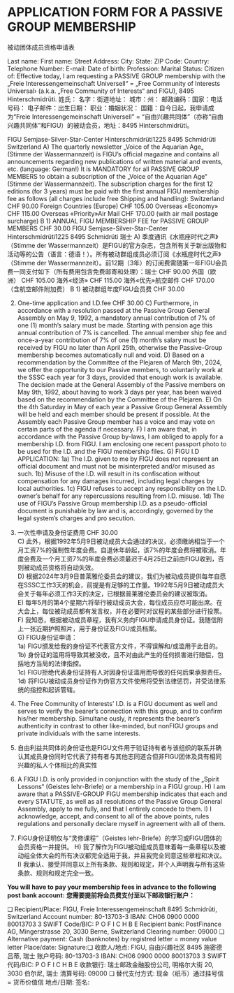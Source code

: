 # APPLICATION FORM FOR A PASSIVE GROUP MEMBERSHIP
被动团体成员资格申请表

Last name:                              First name: Street Address:                           City: State:                                  ZIP Code: Country: Telephone Number:                       E-mail: Date of birth:                             Profession: Marital Status:                            Citizen of: Effective today, I am requesting a PASSIVE GROUP membership with the „Freie Interessengemeinschaft Universell“ = „Free Community of Interests Universal› (a.k.a. „Free Community of Interests“ and FIGU), 8495 Hinterschmidrüti.
姓氏：                              名字：街道地址：                           城市：州：                                 邮政编码：国家：电话号码：                       电子邮件：出生日期：                             职业：婚姻状况：                            国籍：自今日起，我申请成为“Freie Interessengemeinschaft Universell” = “自由兴趣共同体”（亦称“自由兴趣共同体”和FIGU）的被动会员，地址：8495 Hinterschmidrüti。

FIGU Semjase-Silver-Star-Center Hinterschmidrüti1225 8495 Schmidrüti Switzerland A) The quarterly newsletter „Voice of the Aquarian Age„ (Stimme der Wassermannzeit) is FIGU’s official magazine and contains all announcements regarding new publications of written material and events, etc. (language: German!) It is MANDATORY for all PASSIVE GROUP MEMBERS to obtain a subscription of the „Voice of the Aquarian Age“ (Stimme der Wassermannzeit). The subscription charges for the first 12 editions (for 3 years) must be paid with the first annual FIGU membership fee as follows (all charges include free Shipping and handling): Switzerland                                                        CHF  90.00 Foreign Countries (Europe)                                            CHF 105.00 Overseas «Economy»                                                CHF 115.00 Overseas «Priority»Air Mail                                            CHF 170.00 (with air mail postage surcharge) B 1) ANNUAL FIGU MEMBERSHIP FEE for PASSIVE GROUP MEMBERS           CHF  30.00
FIGU Semjase-Silver-Star-Center Hinterschmidrüti1225 8495 Schmidrüti 瑞士 A) 季度通讯《水瓶座时代之声》（Stimme der Wassermannzeit）是FIGU的官方杂志，包含所有关于新出版物和活动等的公告（语言：德语！）。所有被动群组成员必须订阅《水瓶座时代之声》（Stimme der Wassermannzeit）。前12期（3年）的订阅费需随第一年FIGU会员费一同支付如下（所有费用包含免费邮寄和处理）：瑞士                                                        CHF  90.00 外国（欧洲）                                            CHF 105.00 海外«经济»                                                CHF 115.00 海外«优先»航空邮件                                            CHF 170.00 （含航空邮件附加费） B 1) 被动群组年度FIGU会员费           CHF  30.00

2) One-time application and I.D.fee                                      CHF  30.00 C) Furthermore, in accordance with a resolution passed at the Passive Group General Assembly on May 9, 1992, a mandatory annual contribution of 7% of one (1) month’s salary must be made. Starting with pension age this annual contribution of 7% is cancelled. The annual member ship fee and once-a-year contribution of 7% of one (1) month’s salary must be received by FIGU no later than April 25th, otherwise the Passive-Group membership becomes automatically null and void. D) Based on a recommendation by the Committee of the Plejaren of March 9th, 2024, we offer the opportunity to our Passive members, to voluntarily work at the SSSC each year for 3 days, provided that enough work is available. The decision made at the General Assembly of the Passive members on May 9th, 1992, about having to work 3 days per year, has been waived based on the recommendation by the Committee of the Plejaren. E) On the 4th Saturday in May of each year a Passive Group General Assembly will be held and each member should be present if possible. At the Assembly each Passive Group member has a voice and may vote on certain parts of the agenda if necessary. F) I am aware that, in accordance with the Passive Group by-laws, I am obliged to apply for a membership l.D. from FIGU. I am enclosing one recent passport photo to be used for the l.D. and the FIGU membership files. G) FIGU I.D APPLICATION: 1a) The l.D. given to me by FIGU does not represent an official document and must not be misinterpreted and/or misused as such. 1b) Misuse of the l.D. will result in its confiscation without compensation for any damages incurred, including Iegal charges by local authorities. 1c) FIGU refuses to accept any responsibility on the l.D. owner’s behalf for any repercussions resulting from l.D. misuse. 1d) The use of FIGU’s Passive Group membership l.D. as a pseudo-official document is punishable by law and is, accordingly, governed by the legal system’s charges and pro secution.
2) 一次性申请及身份证费用 CHF 30.00  
C) 此外，根据1992年5月9日被动成员大会通过的决议，必须缴纳相当于一个月工资7%的强制性年度会费。自退休年龄起，该7%的年度会费将被取消。年度会费及一个月工资7%的年度会费必须最迟于4月25日之前由FIGU收到，否则被动成员资格将自动失效。  
D) 根据2024年3月9日普莱雅伦委员会的建议，我们为被动成员提供每年自愿在SSSC工作3天的机会，前提是有足够的工作量。1992年5月9日被动成员大会关于每年必须工作3天的决定，已根据普莱雅伦委员会的建议被取消。  
E) 每年5月的第4个星期六将举行被动成员大会，每位成员应尽可能出席。在大会上，每位被动成员都有发言权，并在必要时对议程的某些部分进行投票。  
F) 我知悉，根据被动成员章程，我有义务向FIGU申请成员身份证。我随信附上一张近期护照照片，用于身份证及FIGU成员档案。  
G) FIGU身份证申请：  
1a) FIGU颁发给我的身份证不代表官方文件，不得误解和/或滥用于此目的。  
1b) 身份证的滥用将导致其被没收，且不对由此产生的任何损害进行赔偿，包括地方当局的法律指控。  
1c) FIGU拒绝代表身份证持有人对因身份证滥用而导致的任何后果承担责任。  
1d) 将FIGU被动成员身份证作为伪官方文件使用将受到法律惩罚，并受法律系统的指控和起诉管辖。

2) The Free Community of Interests’ I.D. is a FIGU document as well and serves to verify the bearer’s connection with this group, and to confirm his/her membership. Simultane ously, it represents the bearer’s authenticity in contrast to other like-minded, but nonFIGU groups and private individuals with the same interests.
2) 自由利益共同体的身份证也是FIGU文件用于验证持有者与该组织的联系并确认其成员身份同时它代表了持有者与其他志同道合但非FIGU团体及具有相同兴趣的私人个体相比的真实性

3) A FIGU l.D. is only provided in conjunction with the study of the „Spirit Lessons“ (Geistes lehr-Briefe) or a membership in a FIGU group. H) I am aware that a PASSIVE-GROUP FIGU membership indicates that each and every STATUTE, as well as all resolutions of the Passive Group General Assembly, apply to me fully, and that I entirely concede to them. I) I acknowledge, accept, and consent to all of the above points, rules regulations and personally declare myself in agreement with all of them.
3) FIGU身份证明仅与“灵修课程”（Geistes lehr-Briefe）的学习或FIGU团体的会员资格一并提供。 H) 我了解作为FIGU被动组成员意味着每一条章程以及被动组全体大会的所有决议都完全适用于我，并且我完全同意这些章程和决议。 I) 我承认、接受并同意以上所有条款、规则和规定，并个人声明我与所有这些条款、规则和规定完全一致。

**You will have to pay your membership fees in advance to the following post bank account:**
**您需要提前将会员费支付至以下邮政银行账户：**

❏ Recipient/Place:      FIGU, Freie Interessengemeinschaft 8495 Schmidrüti, Switzerland Account number:     80-13703-3 IBAN:              CH06 0900 0000 80013703 3 SWIFT Code/BIC:    P O F I C H B E Recipient bank:      PostFinance AG, Mingerstrasse 20, 3030 Berne, Switzerland Clearing number:     09000 ❏   Alternative payment:  Cash (banknotes) by registred letter = money value letter Place/date:                               Signature:❏ 收款人/地点:      FIGU, 自由兴趣社区 8495 施密德吕蒂, 瑞士 账户号码:     80-13703-3 IBAN:              CH06 0900 0000 80013703 3 SWIFT代码/BIC:    P O F I C H B E 收款银行:     瑞士邮政金融股份公司, 明格尔大街 20, 3030 伯尔尼, 瑞士 清算号码:     09000 ❏   替代支付方式:  现金（纸币）通过挂号信 = 货币价值信 地点/日期:                               签名:

